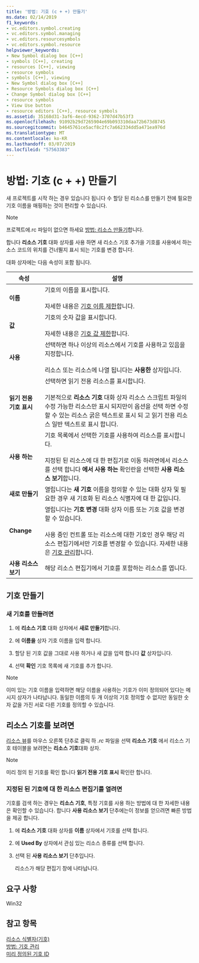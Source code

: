 ```yaml
---
title: '방법: 기호 (c + +) 만들기'
ms.date: 02/14/2019
f1_keywords:
- vc.editors.symbol.creating
- vc.editors.symbol.managing
- vc.editors.resourcesymbols
- vc.editors.symbol.resource
helpviewer_keywords:
- New Symbol dialog box [C++]
- symbols [C++], creating
- resources [C++], viewing
- resource symbols
- symbols [C++], viewing
- New Symbol dialog box [C++]
- Resource Symbols dialog box [C++]
- Change Symbol dialog box [C++]
- resource symbols
- View Use button
- resource editors [C++], resource symbols
ms.assetid: 35168d31-3af6-4ecd-9362-3707d47b53f3
ms.openlocfilehash: 91092b29d7265904e69b093310daa72b673d8745
ms.sourcegitcommit: b4645761ce5acf8c2fc7a662334dd5a471ea976d
ms.translationtype: MT
ms.contentlocale: ko-KR
ms.lasthandoff: 03/07/2019
ms.locfileid: "57563383"
---
```

# <a name="how-to-create-symbols-c"></a>방법: 기호 (c + +) 만들기

새 프로젝트를 시작 하는 경우 있습니다 됩니다 수 할당 된 리소스를 만들기 전에 필요한 기호 이름을 매핑하는 것이 편리할 수 있습니다.

> [!NOTE]
> 프로젝트에.rc 파일이 없으면 하세요 [방법: 리소스 만들기](../windows/how-to-create-a-resource-script-file.md)합니다.

합니다 **리소스 기호** 대화 상자를 사용 하면 새 리소스 기호 추가을 기호를 사용에서 하는 소스 코드의 위치를 건너뛸지 표시 되는 기호를 변경 합니다.

대화 상자에는 다음 속성이 포함 됩니다.

|속성|설명|
|--------------------------|------------------------------------------|
|**이름**|기호의 이름을 표시합니다.<br/><br/>자세한 내용은 [기호 이름 제한](../windows/symbol-name-restrictions.md)합니다.|
|**값**|기호의 숫자 값을 표시합니다.<br/><br/>자세한 내용은 [기호 값 제한](../windows/symbol-value-restrictions.md)합니다.|
|**사용**|선택하면 하나 이상의 리소스에서 기호를 사용하고 있음을 지정합니다.<br/><br/>리소스 또는 리소스에 나열 됩니다는 **사용한** 상자입니다.|
|**읽기 전용 기호 표시**|선택하면 읽기 전용 리소스를 표시합니다.<br/><br/>기본적으로 **리소스 기호** 대화 상자 리소스 스크립트 파일의 수정 가능한 리소스만 표시 되지만이 옵션을 선택 하면 수정할 수 있는 리소스 굵은 텍스트로 표시 되 고 읽기 전용 리소스 일반 텍스트로 표시 합니다.|
|**사용 하는**|기호 목록에서 선택한 기호를 사용하여 리소스를 표시합니다.<br/><br/>지정된 된 리소스에 대 한 편집기로 이동 하려면에서 리소스를 선택 합니다 **에서 사용 하는** 확인란을 선택한 **사용 리소스 보기**합니다.|
|**새로 만들기**|열립니다는 **새 기호** 이름을 정의할 수 있는 대화 상자 및 필요한 경우 새 기호화 된 리소스 식별자에 대 한 값입니다.|
|**Change**|열립니다는 **기호 변경** 대화 상자 이름 또는 기호 값을 변경할 수 있습니다.<br/><br/>사용 중인 컨트롤 또는 리소스에 대한 기호인 경우 해당 리소스 편집기에서만 기호를 변경할 수 있습니다. 자세한 내용은 [기호 관리](../windows/changing-unassigned-symbols.md)합니다.|
|**사용 리소스 보기**|해당 리소스 편집기에서 기호를 포함하는 리소스를 엽니다.|

## <a name="create-symbols"></a>기호 만들기

### <a name="to-create-a-new-symbol"></a>새 기호를 만들려면

1. 에 **리소스 기호** 대화 상자에서 **새로 만들기**합니다.

1. 에 **이름을** 상자 기호 이름을 입력 합니다.

1. 할당 된 기호 값을 그대로 사용 하거나 새 값을 입력 합니다 **값** 상자입니다.

1. 선택 **확인** 기호 목록에 새 기호를 추가 합니다.

> [!NOTE]
> 이미 있는 기호 이름을 입력하면 해당 이름을 사용하는 기호가 이미 정의되어 있다는 메시지 상자가 나타납니다. 동일한 이름의 두 개 이상의 기호 정의할 수 없지만 동일한 숫자 값을 가진 서로 다른 기호를 정의할 수 있습니다.

## <a name="to-view-resource-symbols"></a>리소스 기호를 보려면

[리소스 뷰](/windows/how-to-create-a-resource-script-file#create-resources)를 마우스 오른쪽 단추로 클릭 하 *.rc* 파일을 선택 **리소스 기호** 에서 리소스 기호 테이블을 보려면는 **리소스 기호**대화 상자.

> [!NOTE]
> 미리 정의 된 기호를 확인 합니다 **읽기 전용 기호 표시** 확인란 합니다.

### <a name="to-open-the-resource-editor-for-a-given-symbol"></a>지정된 된 기호에 대 한 리소스 편집기를 열려면

기호를 검색 하는 경우는 **리소스 기호**, 특정 기호를 사용 하는 방법에 대 한 자세한 내용은 확인할 수 있습니다. 합니다 **사용 리소스 보기** 단추에는이 정보를 얻으려면 빠른 방법을 제공 합니다.

1. 에 **리소스 기호** 대화 상자를 **이름** 상자에서 기호를 선택 합니다.

1. 에 **Used By** 상자에서 관심 있는 리소스 종류를 선택 합니다.

1. 선택 된 **사용 리소스 보기** 단추입니다.

   리소스가 해당 편집기 창에 나타납니다.

## <a name="requirements"></a>요구 사항

Win32

## <a name="see-also"></a>참고 항목

[리소스 식별자(기호)](../windows/symbols-resource-identifiers.md)<br/>
[방법: 기호 관리](../windows/changing-a-symbol-or-symbol-name-id.md)<br/>
[미리 정의된 기호 ID](../windows/predefined-symbol-ids.md)<br/>